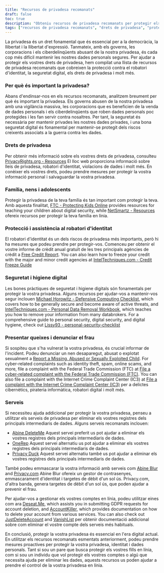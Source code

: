 ```yaml
---
title: "Recursos de privadesa recomanats"
draft: false
toc: true
description: "Obteniu recursos de privadesa recomanats per protegir els vostres drets, la vostra família i la informació personal. Obteniu informació sobre els drets de privadesa, la protecció contra el robatori d'identitat i la seguretat digital d'experts. Mantingueu-vos protegit dels ciberdelinqüents i de la vigilància massiva seguint la nostra guia sobre serveis de privadesa recomanats, informació d'emmascarament i eines de gestió de comptes. Preneu el control de les vostres dades personals i protegiu-les amb els recursos de privadesa recomanats de SimeonOnSecurity."
tags: ["recursos de privadesa recomanats", "drets de privadesa", "protecció contra el robatori d'identitat", "seguretat digital", "ciberdelinqüents", "vigilancia massiva", "dades personals", "SimeonOnSecurity", "família", "nens", "joves", "higiene de seguretat digital", "informe de crèdit", "congelació de crèdit", "llista de verificació de la informàtica defensiva", "eliminació de dades personals", "presentar queixes", "denunciar el frau", "serveis de privadesa", "emmascarament de la informació", "Administració de comptes", "Sol·licituds GDPR", "supressió del compte"]
---
```


La privadesa és un dret fonamental que és essencial per a la democràcia, la llibertat i la llibertat d'expressió. Tanmateix, amb els governs, les corporacions i els ciberdelinqüents abusant de la nostra privadesa, és cada cop més difícil mantenir les nostres dades personals segures. Per ajudar a protegir els vostres drets de privadesa, hem compilat una llista de recursos de privadesa recomanats que cobreixen la protecció contra el robatori d'identitat, la seguretat digital, els drets de privadesa i molt més.

### Per què és important la privadesa?

Abans d'endinsar-nos en els recursos recomanats, analitzem breument per què és important la privadesa. Els governs abusen de la nostra privadesa amb una vigilància massiva, les corporacions que es beneficien de la venda de dades personals i els ciberdelinqüents que roben dades personals poc protegides i les fan servir contra nosaltres. Per tant, la seguretat és necessària per mantenir privades les nostres dades privades, i una bona seguretat digital és fonamental per mantenir-se protegit dels riscos creixents associats a la guerra contra les dades.

### Drets de privadesa

Per obtenir més informació sobre els vostres drets de privadesa, consulteu [PrivacyRights.org - Resources](https://privacyrights.org/resources) El lloc web proporciona informació sobre lleis de privadesa, robatori d'identitat, violacions de dades i molt més. En conèixer els vostres drets, podeu prendre mesures per protegir la vostra informació personal i salvaguardar la vostra privadesa.

### Família, nens i adolescents

Protegir la privadesa de la teva família és tan important com protegir la teva. Amb aquesta finalitat, [FTC - Protecting Kids Online](https://www.consumer.ftc.gov/topics/protecting-kids-online) provides resources for teaching your children about digital security, while [NetSmartz - Resources](https://www.missingkids.org/netsmartz/resources) ofereix recursos per protegir la teva família en línia.

### Protecció i assistència al robatori d'identitat

El robatori d'identitat és un dels riscos de privadesa més importants, però hi ha mesures que podeu prendre per protegir-vos. Comenceu per obtenir el vostre informe de crèdit anual gratuït de les tres principals agències de crèdit a [Free Credit Report](https://www.annualcreditreport.com/index.action). You can also learn how to freeze your credit with the major and minor credit agencies at [IntelTechniques.com - Credit Freeze Guide](https://inteltechniques.com/data/workbook.pdf)

### Seguretat i higiene digital

Les bones pràctiques de seguretat i higiene digitals són fonamentals per protegir la vostra privadesa. Alguns recursos per ajudar-vos a mantenir-vos segur inclouen [Michael Horowitz - Defensive Computing Checklist](https://defensivecomputingchecklist.com/), which covers how to be generally secure and become aware of active threats, and [IntelTechniques.com - Personal Data Removal Workbook](https://inteltechniques.com/data/workbook.pdf), which teaches you how to remove your information from many databrokers. For a comprehensive guide to personal security, digital security, and digital hygiene, check out [Lissy93 - personal-security-checklist](https://github.com/Lissy93/personal-security-checklist)

### Presentar queixes i denunciar el frau

Si sospiteu que s'ha vulnerat la vostra privadesa, és crucial informar de l'incident. Podeu denunciar un nen desaparegut, abusat o explotat sexualment a [Report a Missing, Abused or Sexually Exploited Child](http://www.missingkids.com/Report). For cyber-related complaints such as identity theft, spam, online scams, and more, file a complaint with the Federal Trade Commission (FTC) at [File a cyber-related complaint with the Federal Trade Commission (FTC)](https://www.ftccomplaintassistant.gov/#&panel1-1). You can also file a complaint with the Internet Crime Complaint Center (IC3) at [File a complaint with the Internet Crime Complaint Center (IC3)](https://complaint.ic3.gov/default.aspx?) per a delictes cibernètics, pirateria informàtica, robatori digital i molt més.

### Serveis

Si necessiteu ajuda addicional per protegir la vostra privadesa, penseu a utilitzar els serveis de privadesa per eliminar els vostres registres dels principals intermediaris de dades. Alguns serveis recomanats inclouen:

- [Abine DeleteMe](https://joindeleteme.com/refer?coupon=RFR-40867-7DWHR4) Aquest servei preferit us pot ajudar a eliminar els vostres registres dels principals intermediaris de dades.
- [OneRep](https://onerep.com) Aquest servei alternatiu us pot ajudar a eliminar els vostres registres dels principals intermediaris de dades.
- [Privacy Duck](https://www.privacyduck.com/) Aquest servei alternatiu també us pot ajudar a eliminar els vostres registres dels principals intermediaris de dades.

També podeu emmascarar la vostra informació amb serveis com [Abine Blur](https://dnt.abine.com/#/ref_register/pC8ZbvQtt) and [Privacy.com](https://privacy.com/join/SU86Y) Abine Blur ofereix un gestor de contrasenyes, emmascarament d'identitat i targetes de dèbit d'un sol ús. Privacy.com, d'altra banda, genera targetes de dèbit d'un sol ús, que poden ajudar a prevenir el frau.

Per ajudar-vos a gestionar els vostres comptes en línia, podeu utilitzar eines com ara [Deseat.Me](https://app.deseat.me), which assists you in submitting GDPR requests for account deletion, and [AccountKiller](https://www.accountkiller.com/en), which provides documentation on how to delete your account from various services. You can also check out [JustDeleteAccount](https://www.justdeleteaccount.com/) and [VanishList](https://vanishlist.ml/) per obtenir documentació addicional sobre com eliminar el vostre compte dels serveis més habituals.

En conclusió, protegir la vostra privadesa és essencial en l'era digital actual. En utilitzar els recursos recomanats esmentats anteriorment, podeu prendre mesures proactives per protegir la vostra privadesa, identitat i dades personals. Tant si sou un pare que busca protegir els vostres fills en línia, com si sou un individu que vol protegir els vostres comptes o algú que necessita ajuda per eliminar les dades, aquests recursos us poden ajudar a prendre el control de la vostra privadesa en línia.

